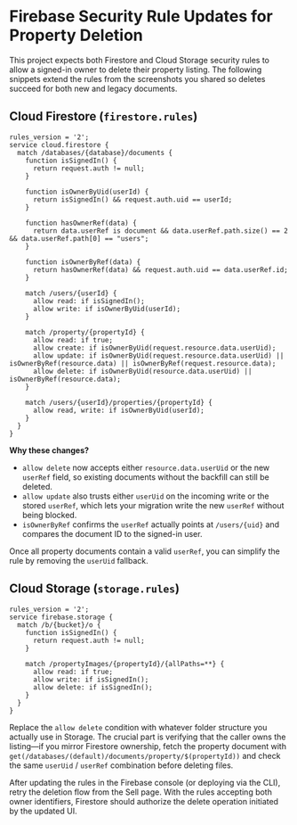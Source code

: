 # Firebase Security Rule Updates for Property Deletion

This project expects both Firestore and Cloud Storage security rules to allow a signed-in owner to delete their property listing. The following snippets extend the rules from the screenshots you shared so deletes succeed for both new and legacy documents.

## Cloud Firestore (`firestore.rules`)

```rules
rules_version = '2';
service cloud.firestore {
  match /databases/{database}/documents {
    function isSignedIn() {
      return request.auth != null;
    }

    function isOwnerByUid(userId) {
      return isSignedIn() && request.auth.uid == userId;
    }

    function hasOwnerRef(data) {
      return data.userRef is document && data.userRef.path.size() == 2 && data.userRef.path[0] == "users";
    }

    function isOwnerByRef(data) {
      return hasOwnerRef(data) && request.auth.uid == data.userRef.id;
    }

    match /users/{userId} {
      allow read: if isSignedIn();
      allow write: if isOwnerByUid(userId);
    }

    match /property/{propertyId} {
      allow read: if true;
      allow create: if isOwnerByUid(request.resource.data.userUid);
      allow update: if isOwnerByUid(request.resource.data.userUid) || isOwnerByRef(resource.data) || isOwnerByRef(request.resource.data);
      allow delete: if isOwnerByUid(resource.data.userUid) || isOwnerByRef(resource.data);
    }

    match /users/{userId}/properties/{propertyId} {
      allow read, write: if isOwnerByUid(userId);
    }
  }
}
```

**Why these changes?**

* `allow delete` now accepts either `resource.data.userUid` or the new `userRef` field, so existing documents without the backfill can still be deleted.
* `allow update` also trusts either `userUid` on the incoming write or the stored `userRef`, which lets your migration write the new `userRef` without being blocked.
* `isOwnerByRef` confirms the `userRef` actually points at `/users/{uid}` and compares the document ID to the signed-in user.

Once all property documents contain a valid `userRef`, you can simplify the rule by removing the `userUid` fallback.

## Cloud Storage (`storage.rules`)

```rules
rules_version = '2';
service firebase.storage {
  match /b/{bucket}/o {
    function isSignedIn() {
      return request.auth != null;
    }

    match /propertyImages/{propertyId}/{allPaths=**} {
      allow read: if true;
      allow write: if isSignedIn();
      allow delete: if isSignedIn();
    }
  }
}
```

Replace the `allow delete` condition with whatever folder structure you actually use in Storage. The crucial part is verifying that the caller owns the listing—if you mirror Firestore ownership, fetch the property document with `get(/databases/(default)/documents/property/$(propertyId))` and check the same `userUid` / `userRef` combination before deleting files.

After updating the rules in the Firebase console (or deploying via the CLI), retry the deletion flow from the Sell page. With the rules accepting both owner identifiers, Firestore should authorize the delete operation initiated by the updated UI.

